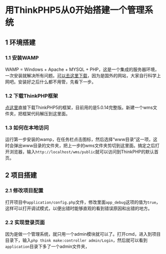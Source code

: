 用ThinkPHP5从0开始搭建一个管理系统
=====

## 1 环境搭建

### 1.1 安装WAMP

WAMP = Windows + Apache + MYSQL + PHP，这是一个集成的服务器环境，一次安装就解决所有问题。[可以去这里下载](http://www.wampserver.com/en/)，因为是国外的网站，大家自行科学上网吧。安装好之后什么都不用管，先看下一步。

### 1.2 下载ThinkPHP框架

[点这里](http://down.thinkphp.cn/download.php?key=MTUxNzE5MzM1MY+xf56Yl8jWw3hrysCosKuvonSttXaTqLO2ZtyyY9nZgaGsnIS7qZG6q4fbtNyOaq9qhZ+/nJhnx7t3zrF1rJOZf6Gol5em0MR3apOyzHqqr4yFm8ChuaTIpmubxoqjzIR7f5uZrKbUwoiAysqppavEpKqryGWxYcC7h9nIZbTcko97p3/QlJ4)直接下载ThinkPHP5的框架，目前用的是5.0.14完整版。新建一个wms文件夹，把框架代码解压到这里面。

### 1.3 如何在本地访问

运行第一步安装的wamp，在任务栏点击图标，然后选择“www目录”这一项，这时会弹出www目录的文件夹，把上一步的wms文件夹剪切到这里面。搞定之后打开浏览器，输入`http://localhost/wms/public`就可以访问到ThinkPHP的默认首页。

## 2 项目搭建

### 2.1 修改项目配置

打开项目中`application/config.php`文件，修改里面`app_debug`这项的值为`true`，这样可以打开调试模式，以便出错时能够直观的看到错误原因和出错的地方。

### 2.2 实现登录页面

因为是做一个管理系统，就只用一个admin模块就可以了。打开cmd，进入到项目目录下，输入`php think make:controller admin/Login`，然后就可以看到`application`目录下多了一个admin文件夹，